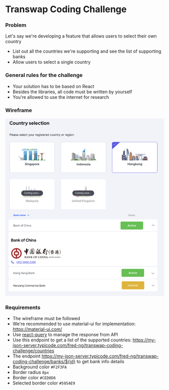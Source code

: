 # Transwap Coding Challenge

### Problem
Let's say we're developing a feature that allows users to select their own country
  - List out all the countries we're supporting and see the list of supporting banks
  - Allow users to select a single country

### General rules for the challenge
- Your solution has to be based on React
- Besides the libraries, all code must be written by yourself
- You’re allowed to use the internet for research
 
### Wireframe

[![N|Solid](https://raw.githubusercontent.com/fred-ng/transwap-coding-challenge/main/assets/images/new-wireframe.png)](https://raw.githubusercontent.com/fred-ng/transwap-coding-challenge/main/assets/images/new-wireframe.png)

### Requirements
- The wireframe must be followed 
- We're recommended to use material-ui for implementation: https://material-ui.com/
- Use [react-query](https://react-query.tanstack.com) to manage the response from API
- Use this endpoint to get a list of the supported countries: https://my-json-server.typicode.com/fred-ng/transwap-coding-challenge/countries
- The endpoint https://my-json-server.typicode.com/fred-ng/transwap-coding-challenge/banks/${id} to get bank info details
- Background color `#F2F3FA`
- Border radius `8px`
- Border color `#CED0D6`
- Selected border color `#5954E9`
